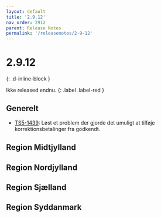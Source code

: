 ```yaml
---
layout: default
title: '2.9.12'
nav_order: 2912
parent: Release Notes
permalink: '/releasenotes/2-9-12'
---
```


# 2.9.12
{: .d-inline-block }

Ikke released endnu.
{: .label .label-red }

## Generelt
- [TS5-1439](https://sd.trifork.com/browse/TS5-1439): Løst et problem der gjorde det umuligt at tilføje korrektionsbetalinger fra godkendt.

## Region Midtjylland

## Region Nordjylland

## Region Sjælland

## Region Syddanmark
